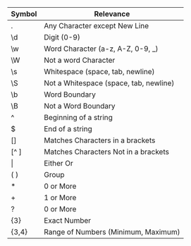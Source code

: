 
Symbol | Relevance
---|---
. | Any Character except New Line
\d | Digit (0-9)
\w | Word Character (a-z, A-Z, 0-9, _)
\W | Not a word Character
\s | Whitespace (space, tab, newline)
\S | Not a Whitespace (space, tab, newline)
\b | Word Boundary
\B | Not a Word Boundary
^ | Beginning of a string
$ | End of a string
[] | Matches Characters in a brackets
[^ ] | Matches Characters Not in a brackets
\| | Either Or
\( ) | Group
* | 0 or More
+ | 1 or More
? | 0 or More
{3} | Exact Number
{3,4} | Range of Numbers (Minimum, Maximum)